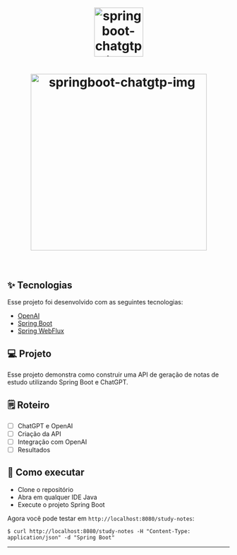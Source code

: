 <h1 align="center">
 <img width="111" alt="springboot-chatgtp-img2" src="https://github.com/LucBecker/agendalive-front/assets/108952468/dbc3e109-c98e-43ac-a303-cb298286cbfc">
</h1>

<h1 align="center">
<img width="399" alt="springboot-chatgtp-img" src="https://github.com/LucBecker/agendalive-front/assets/108952468/1eb688a1-89ff-4587-a0ca-87bdede2b60f">
</h1>

<br>

## ✨ Tecnologias

Esse projeto foi desenvolvido com as seguintes tecnologias:

- [OpenAI](https://platform.openai.com/overview)
- [Spring Boot](https://spring.io/projects/spring-boot)
- [Spring WebFlux](https://docs.spring.io/spring-boot/docs/3.0.5/reference/htmlsingle/#web.reactive)

## 💻 Projeto

Esse projeto demonstra como construir uma API de geração de notas de estudo utilizando Spring Boot e ChatGPT.

## 🗒️ Roteiro

- [ ] ChatGPT e OpenAI
- [ ] Criação da API
- [ ] Integração com OpenAI
- [ ] Resultados

## 🚀 Como executar

- Clone o repositório
- Abra em qualquer IDE Java
- Execute o projeto Spring Boot

Agora você pode testar em `http://localhost:8080/study-notes`:
```
$ curl http://localhost:8080/study-notes -H "Content-Type: application/json" -d "Spring Boot"

```

---
